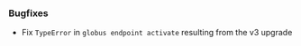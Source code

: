 <!--
A new scriv changelog fragment.

Uncomment the section or sections which match your change. Use "Other" for all
changes which do not match a different section.

Fill in one or more bullet points with details of your change.

Make sure you add the new file in `changelog.d/` to your pull request!
-->

### Bugfixes

* Fix `TypeError` in `globus endpoint activate` resulting from the v3 upgrade

<!--
### Enhancements

* A bullet item for the Enhancements category.

-->
<!--
### Other

* A bullet item for the Other category.

-->
